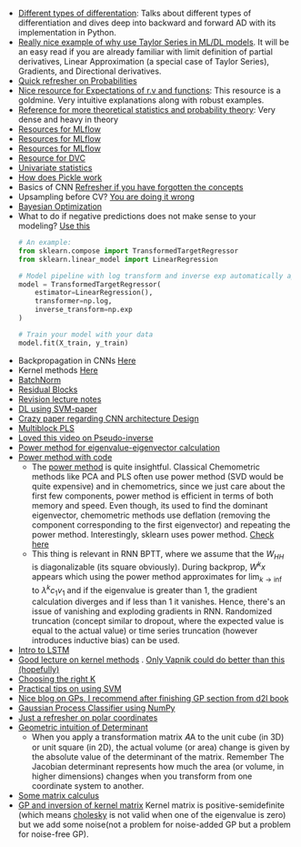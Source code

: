 - [Different types of differentation](https://huggingface.co/blog/andmholm/what-is-automatic-differentiation): Talks about different types of differentiation and dives deep into backward and forward AD with its implementation in Python.
- [Really nice example of why use Taylor Series in ML/DL models](https://ainxt.co.in/importance-of-taylor-series-in-deep-learning-machine-learning-models/). It will be an easy read if you are already familiar with limit definition of partial derivatives, Linear Approximation (a special case of Taylor Series), Gradients, and Directional derivatives.
- [Quick refresher on Probabilities](https://blog.dailydoseofds.com/p/a-visual-guide-to-joint-marginal)
- [Nice resource for Expectations of r.v and functions](https://www.stat.auckland.ac.nz/~fewster/325/notes/ch3.pdf): This resource is a goldmine. Very intuitive explanations along with robust examples.
- [Reference for more theoretical statistics and probability theory](https://www.probabilitycourse.com/chapter5/5_3_2_bivariate_normal_dist.php): Very dense and heavy in theory
- [Resources for MLflow](https://levelup.gitconnected.com/mlflow-made-easy-your-beginners-guide-bf63f8fed915)
- [Resources for MLflow](https://dzone.com/articles/from-novice-to-advanced-in-mlflow-a-comprehensive)
- [Resources for MLflow](https://github.com/amesar/mlflow-examples/tree/master)
- [Resource for DVC](https://dvc.org/doc/use-cases/versioning-data-and-models/tutorial)
- [Univariate statistics](https://www.jbstatistics.com/)
- [How does Pickle work](https://rushter.com/blog/pickle-serialization-internals/)
- Basics of CNN [Refresher if you have forgotten the concepts](https://towardsdatascience.com/intuitively-understanding-convolutions-for-deep-learning-1f6f42faee1)
- Upsampling before CV? [You are doing it wrong](https://kiwidamien.github.io/how-to-do-cross-validation-when-upsampling-data.html)
- [Bayesian Optimization](https://www.ritchievink.com/blog/2019/08/25/algorithm-breakdown-bayesian-optimization/)
- What to do if negative predictions does not make sense to your modeling? [Use this](https://scikit-learn.org/1.5/modules/generated/sklearn.compose.TransformedTargetRegressor.html)
  ```python
  # An example:
  from sklearn.compose import TransformedTargetRegressor
  from sklearn.linear_model import LinearRegression
  
  # Model pipeline with log transform and inverse exp automatically applied
  model = TransformedTargetRegressor(
      estimator=LinearRegression(),
      transformer=np.log,
      inverse_transform=np.exp
  )
  
  # Train your model with your data
  model.fit(X_train, y_train)
  ```
- Backpropagation in CNNs [Here](https://deeplearning.cs.cmu.edu/F21/document/recitation/Recitation5/CNN_Backprop_Recitation_5_F21.pdf)
- Kernel methods [Here](https://alex.smola.org/papers/2002/SchSmo02b.pdf)
- [BatchNorm](https://towardsdatascience.com/batch-norm-explained-visually-how-it-works-and-why-neural-networks-need-it-b18919692739)
- [Residual Blocks](https://towardsdatascience.com/residual-blocks-building-blocks-of-resnet-fd90ca15d6ec)
- [Revision lecture notes](https://cs231n.github.io/convolutional-networks/)
- [DL using SVM-paper](https://arxiv.org/pdf/1306.0239)
- [Crazy paper regarding CNN architecture Design](https://arxiv.org/pdf/2003.13678)
- [Multiblock PLS](https://analyticalsciencejournals.onlinelibrary.wiley.com/doi/10.1002/cem.3618)
- [Loved this video on Pseudo-inverse](https://www.youtube.com/watch?v=DysbzsiBAdg&list=LL&index=6&t=1899s&ab_channel=AdamDhalla)
- [Power method for eigenvalue-eigenvector calculation](https://ergodic.ugr.es/cphys/lecciones/fortran/power_method.pdf)
- [Power method with code](https://lemesurierb.people.charleston.edu/introduction-to-numerical-methods-and-analysis-python.pdf)
  - The [power method](https://pythonnumericalmethods.studentorg.berkeley.edu/notebooks/chapter15.02-The-Power-Method.html) is quite insightful. Classical Chemometric methods like PCA and PLS often use power method (SVD would be quite expensive) and in chemometrics, since we just care about the first few components, power method is efficient in terms of both memory and speed. Even though, its used to find the dominant eigenvector, chemometric methods use deflation (removing the component corresponding to the first eigenvector) and repeating the power method. Interestingly, sklearn uses power method. [Check here](https://github.com/scikit-learn/scikit-learn/blob/6e9039160/sklearn/cross_decomposition/_pls.py#L58)
  - This thing is relevant in RNN BPTT, where we assume that the $W_{HH}$ is diagonalizable (its square obviously). During backprop, $W^kx$ appears which using the power method approximates for $\lim_{k \to \inf}$ to $\lambda ^kc_1v_1$ and if the eigenvalue is greater than 1, the gradient calculation diverges and if less than 1 it vanishes. Hence, there's an issue of vanishing and exploding gradients in RNN. Randomized truncation (concept similar to dropout, where the expected value is equal to the actual value) or time series truncation (however introduces inductive bias) can be used.
- [Intro to LSTM](https://colah.github.io/posts/2015-08-Understanding-LSTMs/)
- [Good lecture on kernel methods](https://www.youtube.com/watch?v=XUj5JbQihlU&t=1553s)
. [Only Vapnik could do better than this (hopefully)](https://www.youtube.com/watch?v=eHsErlPJWUU)
- [Choosing the right K](https://cran.r-project.org/web/packages/cvms/vignettes/picking_the_number_of_folds_for_cross-validation.html)
- [Practical tips on using SVM](https://www.csie.ntu.edu.tw/~cjlin/papers/guide/guide.pdf)
- [Nice blog on GPs, I recommend after finishing GP section from d2l book](https://yugeten.github.io/posts/2019/09/GP/)
- [Gaussian Process Classifier using NumPy](https://krasserm.github.io/2020/11/04/gaussian-processes-classification/)
- [Just a refresher on polar coordinates](https://web.ma.utexas.edu/users/m408m/Display15-4-2.shtml)
- [Geometric intuition of Determinant](https://www.youtube.com/watch?v=xX7qBVa9cQU)
  - When you apply a transformation matrix 𝐴A to the unit cube (in 3D) or unit square (in 2D), the actual volume (or area) change is given by the absolute value of the determinant of the matrix. Remember The Jacobian determinant represents how much the area (or volume, in higher dimensions) changes when you transform from one coordinate system to another. 
- [Some matrix calculus](https://en.wikipedia.org/wiki/Matrix_calculus#Layout_conventions)
- [GP and inversion of kernel matrix](https://stats.stackexchange.com/questions/503058/relationship-between-cholesky-decomposition-and-matrix-inversion)
  Kernel matrix is positive-semidefinite (which means [cholesky](https://zief0002.github.io/matrix-algebra/cholesky-decompostion.html) is not valid when one of the eigenvalue is zero) but we add some noise(not a problem for noise-added GP but a problem for noise-free GP).
